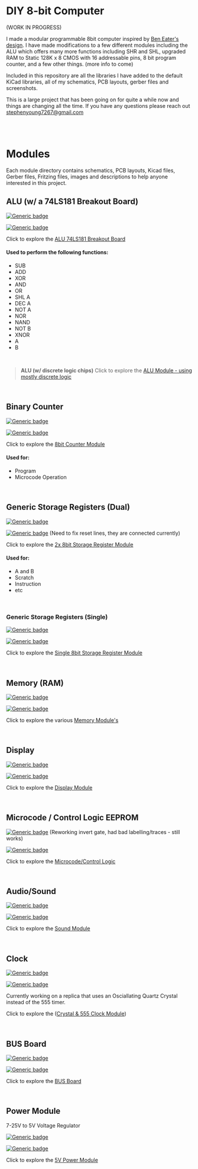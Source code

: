 # DIY 8-bit Computer

(WORK IN PROGRESS)

I made a modular  programmable 8bit computer inspired by [Ben Eater's design](https://github.com/beneater). I have made modifications to a few different modules including the ALU which offers many more functions including SHR and SHL, upgraded RAM to Static 128K x 8 CMOS with 16 addressable pins, 8 bit program counter, and a few other things. 
(more info to come)

Included in this repository are all the libraries I have added to the default KiCad libraries, all of my schematics, PCB layouts, gerber files and screenshots.

This is a large project that has been going on for quite a while now and things are changing all the time. If you have any questions please reach out stephenyoung7267@gmail.com


<br/>
<br/>

# Modules

Each module directory contains schematics, PCB layouts, Kicad files, Gerber files, Fritzing files, images and descriptions to help anyone interested in this project.

## ALU (w/ a 74LS181 Breakout Board)

[![Generic badge](https://img.shields.io/badge/Status-PCB_Printed-orange.svg)](https://shields.io/)

[![Generic badge](https://img.shields.io/badge/PCB-In_Transit-orange.svg)](https://shields.io/)

Click to explore the [ALU 74LS181 Breakout Board](https://github.com/theWickedWebDev/8-bit-computer/tree/master/ALU-74LS181-BREAKOUT)

#### **Used to perform the following functions:**
- SUB
- ADD
- XOR
- AND
- OR
- SHL A
- DEC A
- NOT A
- NOR
- NAND
- NOT B
- XNOR
- A
- B

<br/>

>**ALU (w/ discrete logic chips)**
>Click to explore the [ALU Module - using mostly discrete logic](https://github.com/theWickedWebDev/8-bit-computer/tree/master/ALU-DISCRETE-LOGIC)

<br/>

## Binary Counter

[![Generic badge](https://img.shields.io/badge/Status-Completed-green.svg)](https://shields.io/)

[![Generic badge](https://img.shields.io/badge/PCB_Test-PASS-green.svg)](https://shields.io/)

Click to explore the [8bit Counter Module](https://github.com/theWickedWebDev/8-bit-computer/tree/master/COUNTER)

#### **Used for:**
- Program
- Microcode Operation

<br/>

## Generic Storage Registers (Dual)
[![Generic badge](https://img.shields.io/badge/Status-Completed-green.svg)](https://shields.io/)

[![Generic badge](https://img.shields.io/badge/PCB_Test-FAIL-orange.svg)](https://shields.io/) (Need to fix reset lines, they are connected currently)

Click to explore the [2x 8bit Storage Register Module](https://github.com/theWickedWebDev/8-bit-computer/tree/master/STORAGE-REGISTER-DUAL)

#### **Used for:**
- A and B
- Scratch
- Instruction
- etc

<br/>

### Generic Storage Registers (Single)
[![Generic badge](https://img.shields.io/badge/Status-In_Progress-yellow.svg)](https://shields.io/)

[![Generic badge](https://img.shields.io/badge/PCB-Shipping-red.svg)](https://shields.io/)

Click to explore the [Single 8bit Storage Register Module](https://github.com/theWickedWebDev/8-bit-computer/tree/master/STORAGE-REGISTER-SINGLE)

<br/>

## Memory (RAM)

[![Generic badge](https://img.shields.io/badge/Status-In_Progress-yellow.svg)](https://shields.io/)

[![Generic badge](https://img.shields.io/badge/PCB_Test-Not_Started-red.svg)](https://shields.io/)

Click to explore the various [Memory Module's](https://github.com/theWickedWebDev/8-bit-computer/tree/master/RAM)

<br/>

## Display

[![Generic badge](https://img.shields.io/badge/Status-In_Progress-yellow.svg)](https://shields.io/)

[![Generic badge](https://img.shields.io/badge/PCB-Not_Printed-red.svg)](https://shields.io/)

Click to explore the [Display Module](https://github.com/theWickedWebDev/8-bit-computer/tree/master/DISPLAY)

<br/>

## Microcode / Control Logic  EEPROM

[![Generic badge](https://img.shields.io/badge/Status-FAIL-yellow.svg)](https://shields.io/) (Reworking invert gate, had bad labelling/traces - still works)

[![Generic badge](https://img.shields.io/badge/PCB-Printed-green.svg)](https://shields.io/)

Click to explore the [Microcode/Control Logic](https://github.com/theWickedWebDev/8-bit-computer/tree/master/CONTROL_LOGIC)

<br/>

## Audio/Sound

[![Generic badge](https://img.shields.io/badge/Status-In_Progress-yellow.svg)](https://shields.io/)

[![Generic badge](https://img.shields.io/badge/PCB-Shipping-yellow.svg)](https://shields.io/)

Click to explore the [Sound Module](https://github.com/theWickedWebDev/8-bit-computer/tree/master/SOUND)

<br/>

## Clock

[![Generic badge](https://img.shields.io/badge/Status-In_Progress-yellow.svg)](https://shields.io/)

[![Generic badge](https://img.shields.io/badge/PCB_Test-Shipping-red.svg)](https://shields.io/)

Currently working on a replica that uses an Osciallating Quartz Crystal instead of the 555 timer.

Click to explore the ([Crystal & 555 Clock Module](https://github.com/theWickedWebDev/8-bit-computer/tree/master/CLOCK))

<br/>

## BUS Board

[![Generic badge](https://img.shields.io/badge/Status-Completed-green.svg)](https://shields.io/)

[![Generic badge](https://img.shields.io/badge/PCB_Test-PASS-green.svg)](https://shields.io/)

Click to explore the [BUS Board](https://github.com/theWickedWebDev/8-bit-computer/tree/master/BUS_BOARD)

<br/>

## Power Module
7-25V to 5V Voltage Regulator

[![Generic badge](https://img.shields.io/badge/Status-Completed-green.svg)](https://shields.io/)

[![Generic badge](https://img.shields.io/badge/PCB_Test-PASS-green.svg)](https://shields.io/)

Click to explore the [5V Power Module](https://github.com/theWickedWebDev/8-bit-computer/tree/master/POWER)

